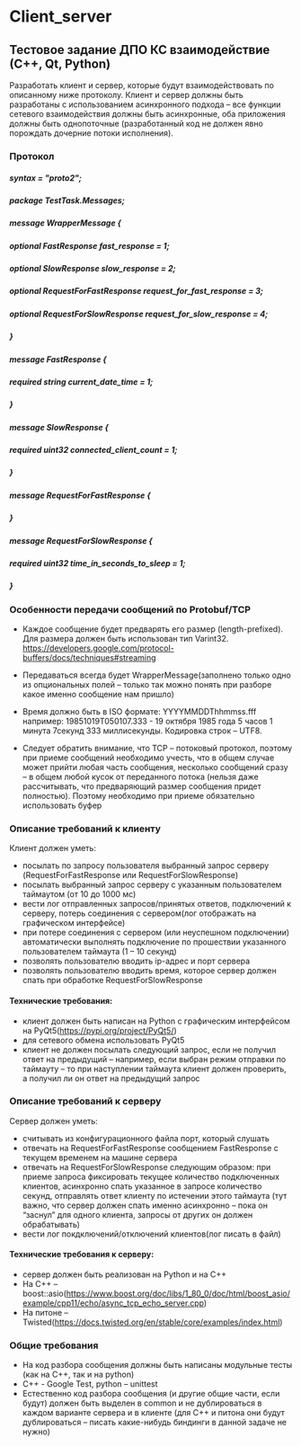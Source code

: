 # Client_server

## Тестовое задание ДПО КС взаимодействие (С++, Qt, Python)

Разработать клиент и сервер, которые будут взаимодействовать по описанному ниже протоколу. Клиент и сервер должны быть разработаны с использованием асинхронного подхода – все функции сетевого взаимодействия должны быть асинхронные, оба приложения должны быть однопоточные (разработанный код не должен явно порождать дочерние потоки исполнения).


### Протокол

##### syntax = "proto2";

##### package TestTask.Messages;

##### message WrapperMessage {

##### optional FastResponse fast_response = 1;

##### optional SlowResponse slow_response = 2;

##### optional RequestForFastResponse request_for_fast_response = 3;

##### optional RequestForSlowResponse request_for_slow_response = 4;

##### }

##### message FastResponse {

##### required string current_date_time = 1;

##### }

##### message SlowResponse {

##### required uint32 connected_client_count = 1;

##### }

##### message RequestForFastResponse {

##### }

##### message RequestForSlowResponse {

##### required uint32 time_in_seconds_to_sleep = 1;

##### }


### Особенности передачи сообщений по Protobuf/TCP

* Каждое сообщение будет предварять его размер (length-prefixed). Для размера должен быть использован тип Varint32. https://developers.google.com/protocol-buffers/docs/techniques#streaming

* Передаваться всегда будет  WrapperMessage(заполнено только одно из опциональных полей – только так можно понять при разборе какое именно сообщение нам пришло)

* Время должно быть в ISO формате: YYYYMMDDThhmmss.fff например: 19851019T050107.333 - 19 октября 1985 года 5 часов 1 минута 7секунд 333 миллисекунды. Кодировка строк – UTF8.

* Следует обратить внимание, что TCP – потоковый протокол, поэтому при приеме сообщений необходимо учесть, что в общем случае может прийти любая часть сообщения, несколько сообщений сразу – в общем любой кусок от переданного потока (нельзя даже рассчитывать, что предваряющий размер сообщения придет полностью). Поэтому необходимо при приеме обязательно использовать буфер

### Описание требований к клиенту

Клиент должен уметь:

* посылать по запросу пользователя  выбранный запрос  серверу (RequestForFastResponse или RequestForSlowResponse)
* посылать  выбранный запрос серверу с указанным пользователем таймаутом (от 10 до 1000 мс)
* вести лог отправленных запросов/принятых ответов, подключений к серверу, потерь соединения  с сервером(лог отображать на графическом интерфейсе)
* при потере соединения с сервером (или неуспешном подключении) автоматически выполнять подключение по прошествии указанного пользователем таймаута (1 – 10 секунд)
* позволять пользователю вводить ip-адрес и порт сервера
* позволять пользователю вводить время, которое сервер должен спать при обработке  RequestForSlowResponse

#### Технические требования:

* клиент должен быть написан на Python с графическим интерфейсом на PyQt5(https://pypi.org/project/PyQt5/)
* для сетевого обмена использовать PyQt5
* клиент не должен посылать следующий запрос, если не получил ответ на предыдущий – например, если выбран режим отправки по таймауту – то при наступлении таймаута клиент должен проверить, а получил ли он ответ на предыдущий запрос


### Описание требований к серверу

Сервер должен уметь:

* считывать из конфигурационного файла порт, который слушать
* отвечать на  RequestForFastResponse сообщением  FastResponse с текущем временем на машине сервера
* отвечать на  RequestForSlowResponse следующим образом: при приеме запроса фиксировать текущее количество подключенных клиентов, асинхронно спать указанное в запросе количество секунд, отправлять ответ клиенту по истечении этого таймаута (тут важно, что сервер должен спать именно асинхронно – пока он “заснул” для одного клиента, запросы от других он должен обрабатывать)
* вести лог покдключений/отключений клиентов(лог писать в файл)


#### Технические требования к серверу:

* сервер должен быть реализован на Python и на C++
* На C++ – boost::asio(https://www.boost.org/doc/libs/1_80_0/doc/html/boost_asio/example/cpp11/echo/async_tcp_echo_server.cpp)
* На питоне – Twisted(https://docs.twisted.org/en/stable/core/examples/index.html)


### Общие требования

* На код разбора сообщения должны быть написаны модульные тесты (как на C++, так и на python)
* C++ - Google Test, python – unittest
* Естественно код разбора сообщения (и другие общие части, если будут) должен быть выделен в common и не дублироваться в каждом варианте сервера и в клиенте (для C++ и питона они будут дублироваться – писать какие-нибудь биндинги в данной задаче не нужно)
